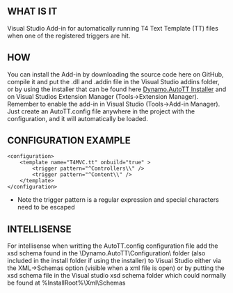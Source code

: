 
WHAT IS IT
----------
Visual Studio Add-in for automatically running T4 Text Template (TT) files when one of the registered triggers are hit.



HOW
---------
You can install the Add-in by downloading the source code here on GitHub, compile it and put the .dll and .addin file in the Visual Studio addins folder, or by using the installer that can be found here [Dynamo.AutoTT Installer](http://fakeyourbeauty.com/projects/Dynamo.AutoTT.msi) and on Visual Studios Extension Manager (Tools->Extension Manager).  
Remember to enable the add-in in Visual Studio (Tools->Add-in Manager).    
Just create an AutoTT.config file anywhere in the project with the configuration, and it will automatically be loaded.  



CONFIGURATION EXAMPLE
---------------------
	<configuration>
		<template name="T4MVC.tt" onbuild="true" >
			<trigger pattern="^Controllers\\" />
			<trigger pattern="^Content\\" />
		</template>
	</configuration>  

* Note the trigger pattern is a regular expression and special characters need to be escaped



INTELLISENSE
------------
For intellisense when writting the AutoTT.config configuration file add the xsd schema found in the \Dynamo.AutoTT\Configuration\ folder (also included in the install folder if using the installer) to Visual Studio either via the XML->Schemas option (visible when a xml file is open)
or by putting the xsd schema file in the Visual studio xsd schema folder which could normally be found at %InstallRoot%\Xml\Schemas 
